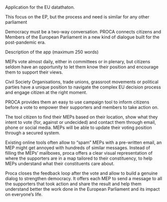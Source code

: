 Application for the EU datathaton.

This focus on the EP, but the process and need is similar for any other parliament



Democracy must be a two-way conversation. PROCA connects citizens and Members of the European Parliament in a new kind of dialogue built for the post-pandemic era.

Description of the app (maximum 250 words)

MEPs vote almost daily, either in committees or in plenary, but citizens seldom have an opportunity to let them know their position and encourage them to support their views.

Civil Society Organisations, trade unions, grassroot movements or political parties have a unique position to navigate the complex EU decision process and engage citizen at the right moment.

PROCA provides them an easy to use campaign tool to inform citizens before a vote to empower their supporters and members to take action on.

The tool citizen to find their MEPs based on their location, show what they intent to vote (for, against or undecided) and contact them through email, phone or social media. MEPs will be able to update their voting position through a secured system.

Existing online tools often allow to “spam” MEPs with a pre-written email, an MEP might get annoyed with hundreds of similar messages. Instead of filling the MEPs’ mailboxes, proca offers a clear visual representation of where the supporters are in a map tailored to their constituency, to help MEPs understand what their constituents care about. 

Proca closes the feedback loop after the vote and allow to build a genuine dialog to strengthen democracy. It offers each MEP to send a message to all the supporters that took action and share the result and help them understand better the work done in the European Parliament and its impact on everyone’s life. 


